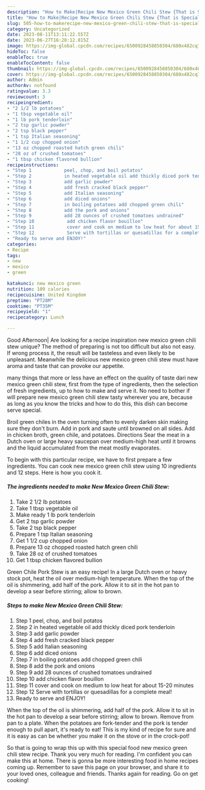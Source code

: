 ```yaml
---
description: "How to Make|Recipe New Mexico Green Chili Stew {That is Special"
title: "How to Make|Recipe New Mexico Green Chili Stew {That is Special"
slug: 505-how-to-makerecipe-new-mexico-green-chili-stew-that-is-special
category: Uncategorized
date: 2023-08-11T13:11:22.557Z
date: 2023-06-27T16:28:12.815Z
image: https://img-global.cpcdn.com/recipes/6500928458850304/680x482cq70/new-mexico-green-chili-stew-recipe-main-photo.jpg
hideToc: false
enableToc: true
enableTocContent: false
thumbnail: https://img-global.cpcdn.com/recipes/6500928458850304/680x482cq70/new-mexico-green-chili-stew-recipe-main-photo.jpg
cover: https://img-global.cpcdn.com/recipes/6500928458850304/680x482cq70/new-mexico-green-chili-stew-recipe-main-photo.jpg
author: Admin
authorAv: notfound
ratingvalue: 3.3
reviewcount: 3
recipeingredient:
- "2 1/2 lb potatoes"
- "1 tbsp vegetable oil"
- "1 lb pork tenderloin"
- "2 tsp garlic powder"
- "2 tsp black pepper"
- "1 tsp Italian seasoning"
- "1 1/2 cup chopped onion"
- "13 oz chopped roasted hatch green chili"
- "28 oz of crushed tomatoes"
- "1 tbsp chicken flavored bullion"
recipeinstructions:
- "Step 1            peel, chop, and boil potatos"
- "Step 2            in heated vegetable oil add thickly diced pork tenderloin"
- "Step 3            add garlic powder"
- "Step 4            add fresh cracked black pepper"
- "Step 5            add Italian seasoning"
- "Step 6            add diced onions"
- "Step 7            in boiling potatoes add chopped green chili"
- "Step 8            add the pork and onions"
- "Step 9            add 28 ounces of crushed tomatoes undrained"
- "Step 10            add chicken flavor bouillon"
- "Step 11            cover and cook on medium to low heat for about 15-20 minutes"
- "Step 12            Serve with tortillas or quesadillas for a complete meal!"
- "Ready to serve and ENJOY!"
categories:
- Recipe
tags:
- new
- mexico
- green

katakunci: new mexico green 
nutrition: 109 calories
recipecuisine: United Kingdom
preptime: "PT28M"
cooktime: "PT35M"
recipeyield: "1"
recipecategory: Lunch

---
```



Good Afternoon| Are looking for a recipe inspiration new mexico green chili stew unique? The method of preparing is not too difficult but also not easy. If wrong process it, the result will be tasteless and even likely to be unpleasant. Meanwhile the delicious new mexico green chili stew must have aroma and taste that can provoke our appetite.






many things that more or less have an effect on the quality of taste dari new mexico green chili stew, first from the type of ingredients, then the selection of fresh ingredients, up to how to make and serve it. No need to bother if will prepare new mexico green chili stew tasty wherever you are, because as long as you know the tricks and how to do this, this dish can become serve special.


Broil green chiles in the oven turning often to evenly darken skin making sure they don&#39;t burn. Add in pork and saute until browned on all sides. Add in chicken broth, green chile, and potatoes. Directions Sear the meat in a Dutch oven or large heavy saucepan over medium-high heat until it browns and the liquid accumulated from the meat mostly evaporates.


To begin with this particular recipe, we have to first prepare a few ingredients. You can cook new mexico green chili stew using 10 ingredients and 12 steps. Here is how you cook it.

<!--inarticleads1-->

##### The ingredients needed to make New Mexico Green Chili Stew:

1. Take 2 1/2 lb potatoes
1. Take 1 tbsp vegetable oil
1. Make ready 1 lb pork tenderloin
1. Get 2 tsp garlic powder
1. Take 2 tsp black pepper
1. Prepare 1 tsp Italian seasoning
1. Get 1 1/2 cup chopped onion
1. Prepare 13 oz chopped roasted hatch green chili
1. Take 28 oz of crushed tomatoes
1. Get 1 tbsp chicken flavored bullion


Green Chile Pork Stew is an easy recipe! In a large Dutch oven or heavy stock pot, heat the oil over medium-high temperature. When the top of the oil is shimmering, add half of the pork. Allow it to sit in the hot pan to develop a sear before stirring; allow to brown. 

<!--inarticleads2-->

##### Steps to make New Mexico Green Chili Stew:

1. Step 1            peel, chop, and boil potatos
1. Step 2            in heated vegetable oil add thickly diced pork tenderloin
1. Step 3            add garlic powder
1. Step 4            add fresh cracked black pepper
1. Step 5            add Italian seasoning
1. Step 6            add diced onions
1. Step 7            in boiling potatoes add chopped green chili
1. Step 8            add the pork and onions
1. Step 9            add 28 ounces of crushed tomatoes undrained
1. Step 10            add chicken flavor bouillon
1. Step 11            cover and cook on medium to low heat for about 15-20 minutes
1. Step 12            Serve with tortillas or quesadillas for a complete meal!
1. Ready to serve and ENJOY!

When the top of the oil is shimmering, add half of the pork. Allow it to sit in the hot pan to develop a sear before stirring; allow to brown. Remove from pan to a plate. When the potatoes are fork-tender and the pork is tender enough to pull apart, it&#39;s ready to eat! This is my kind of recipe for sure and it is easy as can be whether you make it on the stove or in the crock-pot! 

So that is going to wrap this up with this special food new mexico green chili stew recipe. Thank you very much for reading. I'm confident you can make this at home. There is gonna be more interesting food in home recipes coming up. Remember to save this page on your browser, and share it to your loved ones, colleague and friends. Thanks again for reading. Go on get cooking!
